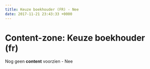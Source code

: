 ```yaml
---
title: Keuze boekhouder (FR) - Nee
date: 2017-11-21 23:43:33 +0000
---
```

# Content-zone: Keuze boekhouder (fr)

Nog geen **content** voorzien - Nee